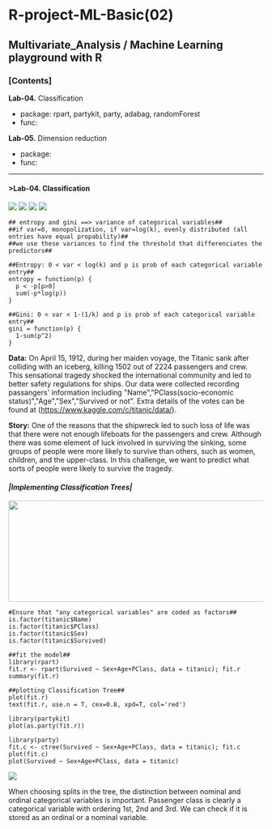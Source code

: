 # R-project-ML-Basic(02)

## Multivariate_Analysis / Machine Learning playground with R

### [Contents] 

__Lab-04.__ Classification  
  - package: rpart, partykit, party, adabag, randomForest 
  - func:

__Lab-05.__ Dimension reduction 
  - package: 
  - func:
  
----------------------------------------------------------------------
#### >Lab-04. Classification

<img src="https://user-images.githubusercontent.com/31917400/32509112-536aa38a-c3e4-11e7-86f5-63fb57c48fa6.jpg" />
<img src="https://user-images.githubusercontent.com/31917400/32509133-604e5b5a-c3e4-11e7-99d2-3943783c7a60.jpg" />
<img src="https://user-images.githubusercontent.com/31917400/32509155-6ba7c9c8-c3e4-11e7-95fe-d6adf0901633.jpg" />
<img src="https://user-images.githubusercontent.com/31917400/32509171-78e32dbc-c3e4-11e7-8a96-eb6ca10bc92e.jpg" />

```
## entropy and gini ==> variance of categorical variables##
##if var=0, monopolization, if var=log(k), evenly distributed (all entries have equal propability)##
##we use these variances to find the threshold that differenciates the predictors##

##Entropy: 0 < var < log(k) and p is prob of each categorical variable entry##
entropy = function(p) {
  p < -p[p>0] 
  sum(-p*log(p))
}

##Gini: 0 < var < 1-(1/k) and p is prob of each categorical variable entry##
gini = function(p) {
  1-sum(p^2)
}
```

__Data:__ On April 15, 1912, during her maiden voyage, the Titanic sank after colliding with an iceberg, killing 1502 out of 2224 passengers and crew. This sensational tragedy shocked the international community and led to better safety regulations for ships. Our data were collected recording passangers' information including "Name","PClass(socio-economic status)","Age","Sex","Survived or not".
Extra details of the votes can be found at (https://www.kaggle.com/c/titanic/data/). 

__Story:__ One of the reasons that the shipwreck led to such loss of life was that there were not enough lifeboats for the passengers and crew. Although there was some element of luck involved in surviving the sinking, some groups of people were more likely to survive than others, such as women, children, and the upper-class. In this challenge, we want to predict what sorts of people were likely to survive the tragedy.

#### *|Implementing Classification Trees|*

<img src="https://user-images.githubusercontent.com/31917400/32564854-545e8918-c4ad-11e7-9f39-a287a1af860f.jpg" width="600" height="200" />

```
#Ensure that "any categorical variables" are coded as factors##
is.factor(titanic$Name)
is.factor(titanic$PClass)
is.factor(titanic$Sex)
is.factor(titanic$Survived)

##fit the model##
library(rpart)
fit.r <- rpart(Survived ~ Sex+Age+PClass, data = titanic); fit.r
summary(fit.r)

##plotting Classification Tree##
plot(fit.r)
text(fit.r, use.n = T, cex=0.8, xpd=T, col='red')

library(partykit)
plot(as.party(fit.r))

library(party)
fit.c <- ctree(Survived ~ Sex+Age+PClass, data = titanic); fit.c
plot(fit.c)
plot(Survived ~ Sex+Age+PClass, data = titanic)
```

<img src="https://user-images.githubusercontent.com/31917400/32566468-ec9574ce-c4af-11e7-8a2e-085dfb2cca30.jpeg" />

When choosing splits in the tree, the distinction between nominal and ordinal categorical variables is important. Passenger class is clearly a categorical variable with ordering 1st, 2nd and 3rd. We can check if it is stored as an ordinal or a nominal variable. 
















